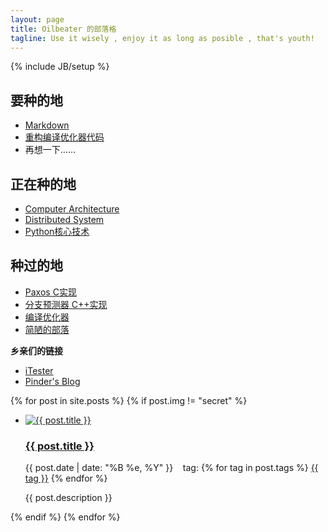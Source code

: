 ```yaml
---
layout: page
title: Oilbeater 的部落格
tagline: Use it wisely , enjoy it as long as posible , that's youth!
---
```

{% include JB/setup %}
<head>
  <link rel="stylesheet" href="/css/main.css" type="text/css" />
</head>
<body>
  <div class="sidebar">
  <div class="to_do_list">
    <aside>
    <h2>
      要种的地
    </h2>
    <ul>
      <li>
        <a href="http://markdown.tw" target="_blank">Markdown</a>
      </li>
      <li><a href="https://github.com/oilbeater/ACT" target="_blank">重构编译优化器代码</a></li>
      <li>再想一下……</li>
    </ul>
    </aside>
  </div>
    <div class="doing_list">
    <aside>
    <h2>
      正在种的地
    </h2>
    <ul>
      <li><a href="http://book.douban.com/subject/1984303/" target="_blank">Computer Architecture</a></li>
      <li>
        <a href="http://book.douban.com/subject/2343820/" target="_blank">Distributed System</a>
      </li>
      <li><a href="http://book.douban.com/subject/3112503/" target="_blank">Python核心技术</a></li>
    </ul>
    </aside>
  </div>
      <div class="done_list">
    <aside>
    <h2>
      种过的地
    </h2>
    <ul>
      <li><a href="https://github.com/oilbeater/Paxos" target="_blank">Paxos C实现</a></li>
      <li><a href="https://github.com/oilbeater/Tournament-Predictor">分支预测器 C++实现</a></li>
      <li>
        <a href="https://github.com/oilbeater/ACT" target="_blank">编译优化器</a>
      </li>
      <li><a href="https://github.com/oilbeater/oilbeater.github.com" target="_blank">简陋的部落</a></li>
    </ul>
    </aside>
  </div>
  <div class="friendlink">
    <p><strong>乡亲们的链接</strong></p>
    <ul>
      <li>
        <a href="http://itester.me" target="_blank">iTester</a>
      </li>
      <li>
        <a href="http://pinderpeng.org" target="_blank">Pinder's Blog</a>
      </li>
    </ul>
  </div>
  </div>
  {% for post in site.posts %}
    {% if post.img != "secret" %}
      <div class="main">
        <ul>
          <li>
          <a href="{{ post.url }}">
            <img src="{{ post.img }}" alt="{{ post.title }}">
          </a>
          <div class="posts">
            <h3>
              <a href="{{ post.url }}">{{ post.title }}</a>
            </h3>
            <p>
              {{ post.date | date: "%B %e, %Y" }}
                &nbsp &nbsptag:
                {% for tag in post.tags %}
                 <a href="/tags.html#{{tag}}-ref">{{ tag }}</a>
                {% endfor %}
            </p>
            <span class="description">{{ post.description }}</span>
          </div>
          </li>
        </ul>
      </div>
    {% endif %}
  {% endfor %}
</body>
